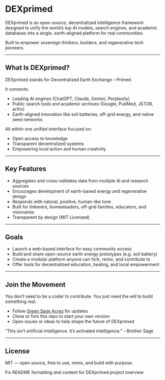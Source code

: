 # DEXprimed

DEXprimed is an open-source, decentralized intelligence framework designed to unify the world’s top AI models, search engines, and academic databases into a single, earth-aligned platform for real communities.

Built to empower sovereign thinkers, builders, and regenerative tech pioneers.

---

## What Is DEXprimed?

DEXprimed stands for Decentralized Earth Exchange – Primed.

It connects:
- Leading AI engines (ChatGPT, Claude, Gemini, Perplexity)
- Public search tools and academic archives (Google, PubMed, JSTOR, arXiv)
- Earth-aligned innovation like soil batteries, off-grid energy, and native seed networks

All within one unified interface focused on:
- Open access to knowledge
- Transparent decentralized systems
- Empowering local action and human creativity

---

## Key Features

- Aggregates and cross-validates data from multiple AI and research sources  
- Encourages development of earth-based energy and regenerative design  
- Responds with natural, positive, human-like tone  
- Built for tinkerers, homesteaders, off-grid families, educators, and visionaries  
- Transparent by design (MIT Licensed)

---

## Goals

- Launch a web-based interface for easy community access  
- Build and share open-source earth energy prototypes (e.g. soil battery)  
- Create a modular platform anyone can fork, remix, and contribute to  
- Offer tools for decentralized education, healing, and local empowerment  

---

## Join the Movement

You don’t need to be a coder to contribute. You just need the will to build something real.

- Follow [Green Sage Acres](https://facebook.com/greensageacres) for updates  
- Clone or fork this repo to start your own version  
- Open issues or ideas to help shape the future of DEXprimed  

“This isn’t artificial intelligence. It’s activated intelligence.” – Brother Sage

---

## License

MIT — open source, free to use, remix, and build with purpose.

Fix README formatting and content for DEXprimed project overview
